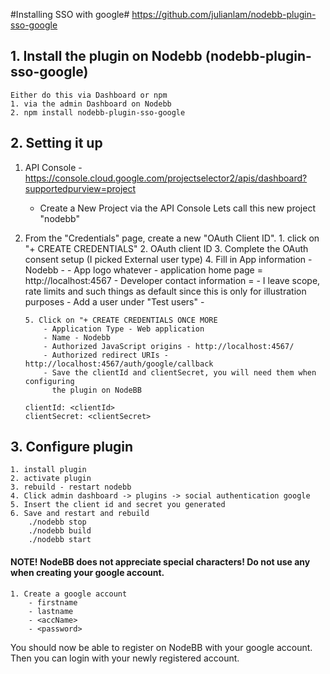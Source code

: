 #Installing SSO with google#
https://github.com/julianlam/nodebb-plugin-sso-google

## 1. Install the plugin on Nodebb (nodebb-plugin-sso-google) ##
	Either do this via Dashboard or npm
	1. via the admin Dashboard on Nodebb
	2. npm install nodebb-plugin-sso-google


## 2. Setting it up ##
 1. API Console - https://console.cloud.google.com/projectselector2/apis/dashboard?supportedpurview=project
	- Create a New Project via the API Console
	  Lets call this new project "nodebb"
	
 2. From the "Credentials" page, create a new "OAuth Client ID".
		1. click on "+ CREATE CREDENTIALS"
		2. OAuth client ID
		3. Complete the OAuth consent setup (I picked External user type)
		4. Fill in App information
			- Nodebb
			- <email>
			- App logo whatever
			- application home page = http://localhost:4567
			- Developer contact information = <email>
			- I leave scope, rate limits and such things as default since this is only for illustration purposes
			- Add a user under "Test users"
				-  <email>
		
		5. Click on "+ CREATE CREDENTIALS ONCE MORE
			- Application Type - Web application
			- Name - Nodebb
			- Authorized JavaScript origins - http://localhost:4567/
			- Authorized redirect URIs - http://localhost:4567/auth/google/callback
			- Save the clientId and clientSecret, you will need them when configuring
			  the plugin on NodeBB
	
		clientId: <clientId>
		clientSecret: <clientSecret>

## 3. Configure plugin ##
	1. install plugin
	2. activate plugin
	3. rebuild - restart nodebb
	4. Click admin dashboard -> plugins -> social authentication google 
	5. Insert the client id and secret you generated 
	6. Save and restart and rebuild
		./nodebb stop
		./nodebb build
		./nodebb start

  #### NOTE! NodeBB does not appreciate special characters! Do not use any when creating your google account. ####
	1. Create a google account
		- firstname
		- lastname
		- <accName>
		- <password>

You should now be able to register on NodeBB with your google account.
Then you can login with your newly registered account.
